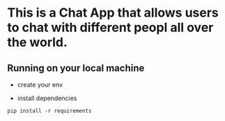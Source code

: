 # This is a Chat App that allows users to chat with different peopl all over the world.

## Running on your local machine

- create your env

- install dependencies

```
pip install -r requirements
```
